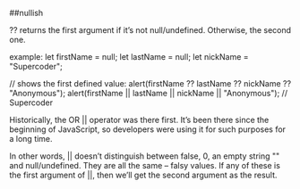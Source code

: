 
##nullish

?? returns the first argument if it’s not null/undefined. Otherwise, the second one.

example:
let firstName = null;
let lastName = null;
let nickName = "Supercoder";

// shows the first defined value:
alert(firstName ?? lastName ?? nickName ?? "Anonymous"); 
alert(firstName || lastName || nickName || "Anonymous"); // Supercoder

Historically, the OR || operator was there first. It’s been there since the beginning of JavaScript, so developers were using it for such purposes for a long time.

In other words, || doesn’t distinguish between false, 0, an empty string "" and null/undefined. They are all the same – falsy values. If any of these is the first argument of ||, then we’ll get the second argument as the result.
